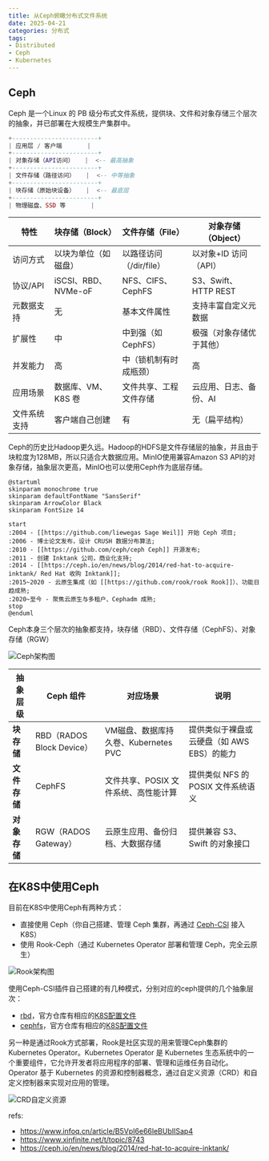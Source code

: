 ```yaml
---
title: 从Ceph俯瞰分布式文件系统
date: 2025-04-21
categories: 分布式
tags: 
- Distributed
- Ceph
- Kubernetes
---
```


## Ceph

Ceph 是一个Linux 的 PB 级分布式文件系统，提供块、文件和对象存储三个层次的抽象，并已部署在大规模生产集群中。

```lua
+------------------------+
| 应用层 / 客户端       |
+------------------------+
| 对象存储（API访问）   |  <-- 最高抽象
+------------------------+
| 文件存储（路径访问）   |  <-- 中等抽象
+------------------------+
| 块存储（原始块设备）   |  <-- 最底层
+------------------------+
| 物理磁盘、SSD 等       |
```

| 特性     | 块存储（Block）        | 文件存储（File）       | 对象存储（Object）       |
| ------ | ----------------- | ------------------ | ---------------- |
| 访问方式   | 以块为单位（如磁盘）        | 以路径访问（/dir/file） | 以对象+ID 访问（API）     |
| 协议/API | iSCSI、RBD、NVMe-oF | NFS、CIFS、CephFS  | S3、Swift、HTTP REST |
| 元数据支持  | 无                 | 基本文件属性           | 支持丰富自定义元数据         |
| 扩展性    | 中                 | 中到强（如 CephFS）    | 极强（对象存储优于其他）       |
| 并发能力   | 高                 | 中（锁机制有时成瓶颈）      | 高                  |
| 应用场景   | 数据库、VM、K8S 卷      | 文件共享、工程文件存储      | 云应用、日志、备份、AI       |
| 文件系统支持 | 客户端自己创建           | 有                | 无（扁平结构）            |

Ceph的历史比Hadoop更久远。Hadoop的HDFS是文件存储层的抽象，并且由于块粒度为128MB，所以只适合大数据应用。MinIO使用兼容Amazon S3 API的对象存储，抽象层次更高，MinIO也可以使用Ceph作为底层存储。

```plantuml
@startuml
skinparam monochrome true
skinparam defaultFontName "SansSerif"
skinparam ArrowColor Black
skinparam FontSize 14

start
:2004 - [[https://github.com/liewegas Sage Weil]] 开始 Ceph 项目;
:2006 - 博士论文发布，设计 CRUSH 数据分布算法;
:2010 - [[https://github.com/ceph/ceph Ceph]] 开源发布;
:2011 - 创建 Inktank 公司，商业化支持;
:2014 - [[https://ceph.io/en/news/blog/2014/red-hat-to-acquire-inktank/ Red Hat 收购 Inktank]];
:2015~2020 - 云原生集成（如 [[https://github.com/rook/rook Rook]]）、功能日趋成熟;
:2020~至今 - 聚焦云原生与多租户、Cephadm 成熟;
stop
@enduml
```

Ceph本身三个层次的抽象都支持，块存储（RBD）、文件存储（CephFS）、对象存储（RGW）

![Ceph架构图](https://docs.ceph.com/en/latest/_images/stack.png)

| 抽象层级     | Ceph 组件                 | 对应场景                       | 说明                        |
| -------- | ----------------------- | -------------------------- | ------------------------- |
| **块存储**  | RBD（RADOS Block Device） | VM磁盘、数据库持久卷、Kubernetes PVC | 提供类似于裸盘或云硬盘（如 AWS EBS）的能力 |
| **文件存储** | CephFS                  | 文件共享、POSIX 文件系统、高性能计算      | 提供类似 NFS 的 POSIX 文件系统语义   |
| **对象存储** | RGW（RADOS Gateway）      | 云原生应用、备份归档、大数据存储           | 提供兼容 S3、Swift 的对象接口       |

## 在K8S中使用Ceph

目前在K8S中使用Ceph有两种方式：

* 直接使用 Ceph（你自己搭建、管理 Ceph 集群，再通过 [Ceph-CSI](https://github.com/ceph/ceph-csi) 接入 K8S）
* 使用 Rook-Ceph（通过 Kubernetes Operator 部署和管理 Ceph，完全云原生）

![Rook架构图](https://rook.io/docs/rook/latest-release/Getting-Started/ceph-storage/Rook%20High-Level%20Architecture.png)

使用Ceph-CSI插件自己搭建的有几种模式，分别对应的ceph提供的几个抽象层次：
* [rbd](https://github.com/ceph/ceph-csi/blob/devel/docs/rbd/deploy.md)，官方仓库有相应的[K8S配置文件](https://github.com/ceph/ceph-csi/tree/devel/deploy/rbd/kubernetes)
* [cephfs](https://github.com/ceph/ceph-csi/blob/devel/docs/cephfs/deploy.md)，官方仓库有相应的[K8S配置文件](https://github.com/ceph/ceph-csi/tree/devel/deploy/cephfs/kubernetes)

另一种是通过Rook方式部署，Rook是社区实现的用来管理Ceph集群的Kubernetes Operator。Kubernetes Operator 是 Kubernetes 生态系统中的一个重要组件，它允许开发者将应用程序的部署、管理和运维任务自动化。Operator 基于 Kubernetes 的资源和控制器概念，通过自定义资源（CRD）和自定义控制器来实现对应用的管理。

![CRD自定义资源](https://github.com/user-attachments/assets/2cbc1a4f-1937-4159-be97-b51ad101fb45)

refs: 
* https://www.infoq.cn/article/B5VpI6e66leBUbIISap4
* https://www.xinfinite.net/t/topic/8743
* https://ceph.io/en/news/blog/2014/red-hat-to-acquire-inktank/
